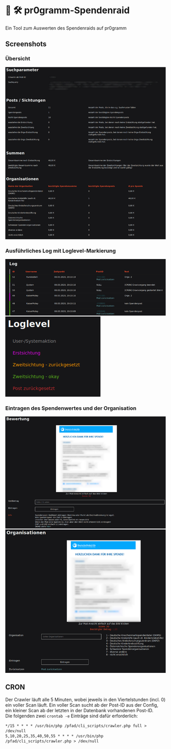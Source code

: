 # :money_with_wings: :hammer_and_wrench: pr0gramm-Spendenraid
Ein Tool zum Auswerten des Spendenraids auf pr0gramm

## Screenshots
### Übersicht
![Übersicht](/screenshots/overview.png?raw=true)  

### Ausführliches Log mit Loglevel-Markierung
![Ausführliches Log](/screenshots/log.png?raw=true)  
![Loglevel-Markierung](/screenshots/logLevel.png?raw=true)  

### Eintragen des Spendenwertes und der Organisation
![Spendenwert](/screenshots/valuation.png?raw=true)  
![Organisation](/screenshots/orga.png?raw=true)  

## CRON
Der Crawler läuft alle 5 Minuten, wobei jeweils in den Viertelstunden (incl. 0) ein voller Scan läuft. Ein voller Scan sucht ab der Post-ID aus der Config, ein kleiner Scan ab der letzten in der Datenbank vorhandenen Post-ID.  
Die folgenden zwei `crontab -e` Einträge sind dafür erforderlich:  
```
*/15 * * * * /usr/bin/php /pfad/cli_scripts/crawler.php full > /dev/null
5,10,20,25,35,40,50,55 * * * * /usr/bin/php /pfad/cli_scripts/crawler.php > /dev/null
```
